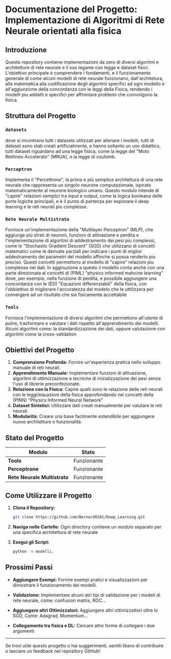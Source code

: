 # Documentazione del Progetto: Implementazione di Algoritmi di Rete Neurale orientati alla fisica

## Introduzione

Questo repository contiene implementazioni da zero di diversi algoritmi e architetture di rete neurale e il suo legame con legge e dataset fisici. L'obiettivo principale è comprendere i fondamenti, e il funzionamento generale di come alcuni modelli di rete neurale funzionano, dall'architetura, alla matematica alla codificazione degli algoritmi specifici ad ogni modello e all'aggiunzione della concordanza con le leggi della Fisica, rendendo i modelli piu addatti e specifici per affrontare problemi che conivolgono la fisica.

## Struttura del Progetto

### **`datasets`**

dove si incontrano tutti i datasets utilizzati per allenare i modelli, tutti di dataset sono stati creati artificialmente, e hanno soltanto un uso didattico, tutti dataset riguardano ad una legge fisica, come la legge del "Moto Retilineo Accelerato" (MRUA), o la legge di coulomb.

### **`Perceptron`**

Implementa il "Percettrone", la prima e più semplice architettura di una rete neurale che rappresenta un singolo neurone computazionale, ispirato matematicamente al neurone biologico umano. Questo modulo intende di "capire" relazioni semplici tra input e output, come la logica booleana delle porte logiche principali, e è il punto di partenza per esplorare il deep learning e le reti neurali piu complesse.

### **`Rete Neurale Multistrato`**

Fornisce un'implementazione della "Multilayer Perceptron" (MLP), che aggiunge più strati di neuroni, funzioni di attivazione e perdita e l'implementazione di algoritmi di addestramento dei pesi piu complessi, come lo "Stochastic Gradient Descent" (SGD) che utilizzano di concetti matematici come le derivate parziali per indicare i punti di miglior addestramento dei parametri del modello affinche si possa renderlo piu preciso. Questi concetti permettono al modello di "capire" relazioni piu complesse nei dati. In agginuzione a questo il modello conta anche con una parte direzionata ai concetti di (PIML) "physics informed mahcine learning" dove, per esempio, nella funzione di perdita, e possibile aggiungere una concordanza con le (ED) "Equazioni differenziabili" della fisica, con l'obbiettivo di migliorare l'accuratezza del modelo che le uttilizzera per convergere ad un risultato che sia fisicamente accettabile

### **`Tools`**

Fornisce l'implementazione di diversi algoritmi che permettono all'utente di pulire, trasformare e valutare i dati rispetto all'apprendimento dei modelli. Alcuni algoritmi come: la standardizzazione dei dati, oppure valutazione con algoritmi come la cross-validation

## Obiettivi del Progetto

1. **Comprensione Profonda:** Fornire un'esperienza pratica nello sviluppo manuale di reti neurali.
2. **Apprendimento Manuale:** Implementare funzioni di attivazione, algoritmi di ottimizzazione e tecniche di inizializzazione dei pesi senza l'uso di librerie preconfezionate.
3. **Relazione con la Fisica:** Capire qualli sono le relazione delle reti neurali con le leggi/equazioni della fisica approfondando nei concetti della
(PINN) "Physics Informed Neural Network"
4. **Dataset Sintetici:** Utilizzare dati creati manualmente per valutare le reti neurali.
5. **Modularità:** Creare una base facilmente estendibile per aggiungere nuove architetture o funzionalità.

## Stato del Progetto

| Modulo                          | Stato       |
| ------------------------------- | ----------- |
| **Tools**                       | Funzionante |
| **Perceptrone**                 | Funzionante |
| **Rete Neurale Multistrato**    | Funzionante |


## Come Utilizzare il Progetto

1. **Clona il Repository:**

   ```bash
   git clone https://github.com/Bernard0101/Deep_Learning.git
   ```

2. **Naviga nelle Cartelle:** Ogni directory contiene un modulo separato per una specifica architettura di rete neurale

3. **Esegui gli Script:**
   ```bash
   python -m modelli.
   ```

## Prossimi Passi


- **Aggiungere Esempi:** Fornire esempi pratici e visualizzazioni per dimostrare il funzionamento dei modelli.

- **Validazione:** Implementare alcuni atri tipi di validazione per i modeli di rete neurale, come: confusion matrix, ROC...

- **Aggiungere altri Ottimizzatori:** Aggiungere altri ottimizzattori oltre lo SGD, Come: Adagrad, Momentum...

- **Collegamento tra fisica e DL:** Cercare altre forme di collegare i due argomenti

---

Se trovi utile questo progetto o hai suggerimenti, sentiti libero di contribuire o lasciare un feedback nel repository GitHub!

